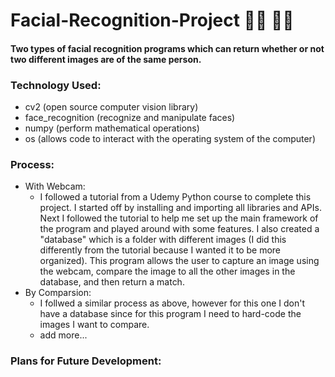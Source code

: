 # Facial-Recognition-Project 	 :raising_hand_man:  :raising_hand_woman:
#### Two types of facial recognition programs which can return whether or not two different images are of the same person.
### Technology Used:
- cv2 (open source computer vision library)
- face_recognition (recognize and manipulate faces)
- numpy (perform mathematical operations)
- os (allows code to interact with the operating system of the computer)
### Process:
- With Webcam:
  - I followed a tutorial from a Udemy Python course to complete this project. I started off by installing and importing all libraries and APIs. Next I followed the tutorial to help me set up the main framework of the program and played around with some features. I also created a "database" which is a folder with different images (I did this differently from the tutorial because I wanted it to be more organized).  This program allows the user to capture an image using the webcam, compare the image to all the other images in the database, and then return a match.  
- By Comparsion:
  - I follwed a similar process as above, however for this one I don't have a database since for this program I need to hard-code the images I want to compare.
  - add more...
### Plans for Future Development:
